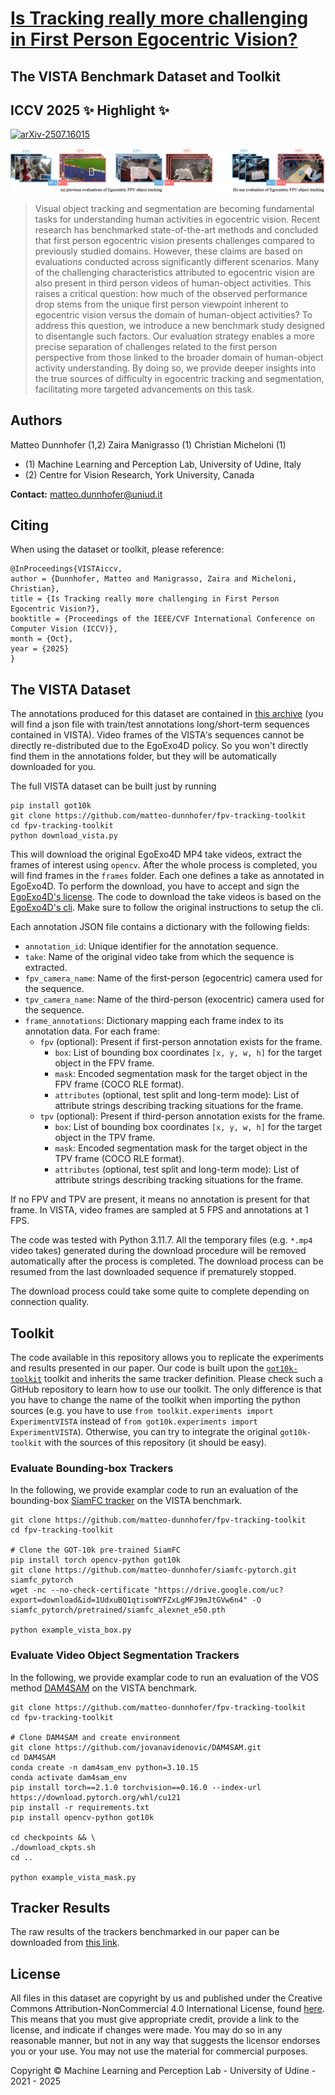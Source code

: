# [Is Tracking really more challenging in First Person Egocentric Vision?](https://machinelearning.uniud.it/datasets/vista/)
## The VISTA Benchmark Dataset and Toolkit
## ICCV 2025 ✨ Highlight ✨

<!-- start badges -->
[![arXiv-2507.16015](https://img.shields.io/badge/arXiv-2209.13502-red.svg)](https://arxiv.org/abs/2507.16015)
<!-- end badges -->

![VISTA](vista.png)

> Visual object tracking and segmentation are becoming fundamental tasks for understanding human activities in egocentric vision. Recent research has benchmarked state-of-the-art methods and concluded that first person egocentric vision presents challenges compared to previously studied domains. However, these claims are based on evaluations conducted across significantly different scenarios. Many of the challenging characteristics attributed to egocentric vision are also present in third person videos of human-object activities. This raises a critical question: how much of the observed performance drop stems from the unique first person viewpoint inherent to egocentric vision versus the domain of human-object activities? To address this question, we introduce a new benchmark study designed to disentangle such factors. Our evaluation strategy enables a more precise separation of challenges related to the first person perspective from those linked to the broader domain of human-object activity understanding. By doing so, we provide deeper insights into the true sources of difficulty in egocentric tracking and segmentation, facilitating more targeted advancements on this task.

## Authors
Matteo Dunnhofer (1,2)
Zaira Manigrasso (1)
Christian Micheloni (1)

* (1) Machine Learning and Perception Lab, University of Udine, Italy
* (2) Centre for Vision Research, York University, Canada

**Contact:** [matteo.dunnhofer@uniud.it](mailto:matteo.dunnhofer@uniud.it)


## Citing
When using the dataset or toolkit, please reference:

```
@InProceedings{VISTAiccv,
author = {Dunnhofer, Matteo and Manigrasso, Zaira and Micheloni, Christian},
title = {Is Tracking really more challenging in First Person Egocentric Vision?},
booktitle = {Proceedings of the IEEE/CVF International Conference on Computer Vision (ICCV)},
month = {Oct},
year = {2025}
}
```

## The VISTA Dataset

The annotations produced for this dataset are contained in [this archive](https://machinelearning.uniud.it/datasets/vista/VISTA-annotations.zip) (you will find a json file with train/test annotations long/short-term sequences contained in VISTA).
Video frames of the VISTA's sequences cannot be directly re-distributed due to the EgoExo4D policy. So you won't directly find them in the annotations folder, but they will be automatically downloaded for you.

The full VISTA dataset can be built just by running
```
pip install got10k
git clone https://github.com/matteo-dunnhofer/fpv-tracking-toolkit
cd fpv-tracking-toolkit
python download_vista.py
```
This will download the original EgoExo4D MP4 take videos, extract the frames of interest using ```opencv```. After the whole process is completed, you will find frames in the ```frames``` folder. Each one defines a take as annotated in EgoExo4D. To perform the download, you have to accept and sign the [EgoExo4D's license](https://ego4ddataset.com/egoexo-license/). The code to download the take videos is based on the [EgoExo4D's cli](https://docs.ego-exo4d-data.org/download/). Make sure to follow the original instructions to setup the cli.

Each annotation JSON file contains a dictionary with the following fields:

- ```annotation_id```: Unique identifier for the annotation sequence.
- ```take```: Name of the original video take from which the sequence is extracted.
- ```fpv_camera_name```: Name of the first-person (egocentric) camera used for the sequence.
- ```tpv_camera_name```: Name of the third-person (exocentric) camera used for the sequence.
- ```frame_annotations```: Dictionary mapping each frame index to its annotation data. For each frame:
    - ```fpv``` (optional): Present if first-person annotation exists for the frame.
        - ```box```: List of bounding box coordinates `[x, y, w, h]` for the target object in the FPV frame.
        - ```mask```: Encoded segmentation mask for the target object in the FPV frame (COCO RLE format).
        - ```attributes``` (optional, test split and long-term mode): List of attribute strings describing tracking situations for the frame.
    - ```tpv``` (optional): Present if third-person annotation exists for the frame.
        - ```box```: List of bounding box coordinates `[x, y, w, h]` for the target object in the TPV frame.
        - ```mask```: Encoded segmentation mask for the target object in the TPV frame (COCO RLE format).
        - ```attributes``` (optional, test split and long-term mode): List of attribute strings describing tracking situations for the frame.

If no FPV and TPV are present, it means no annotation is present for that frame. In VISTA, video frames are sampled at 5 FPS and annotations at 1 FPS.

The code was tested with Python 3.11.7. All the temporary files (e.g. ```*.mp4``` video takes) generated during the download procedure will be removed automatically after the process is completed. The download process can be resumed from the last downloaded sequence if prematurely stopped.

The download process could take some quite to complete depending on connection quality.

## Toolkit
The code available in this repository allows you to replicate the experiments and results presented in our paper. Our code is built upon the [```got10k-toolkit```](https://github.com/got-10k/toolkit) toolkit and inherits the same tracker definition. Please check such a GitHub repository to learn how to use our toolkit. The only difference is that you have to change the name of the toolkit when importing the python sources (e.g. you have to use ```from toolkit.experiments import ExperimentVISTA``` instead of ```from got10k.experiments import ExperimentVISTA```). Otherwise, you can try to integrate the original ```got10k-toolkit``` with the sources of this repository (it should be easy).


### Evaluate Bounding-box Trackers
In the following, we provide examplar code to run an evaluation of the bounding-box [SiamFC tracker](https://github.com/got-10k/siamfc) on the VISTA benchmark.
```
git clone https://github.com/matteo-dunnhofer/fpv-tracking-toolkit
cd fpv-tracking-toolkit

# Clone the GOT-10k pre-trained SiamFC
pip install torch opencv-python got10k
git clone https://github.com/matteo-dunnhofer/siamfc-pytorch.git siamfc_pytorch
wget -nc --no-check-certificate "https://drive.google.com/uc?export=download&id=1UdxuBQ1qtisoWYFZxLgMFJ9mJtGVw6n4" -O siamfc_pytorch/pretrained/siamfc_alexnet_e50.pth
      
python example_vista_box.py
```

### Evaluate Video Object Segmentation Trackers 
In the following, we provide examplar code to run an evaluation of the VOS method [DAM4SAM](https://github.com/jovanavidenovic/DAM4SAM) on the VISTA benchmark.
```
git clone https://github.com/matteo-dunnhofer/fpv-tracking-toolkit
cd fpv-tracking-toolkit

# Clone DAM4SAM and create environment
git clone https://github.com/jovanavidenovic/DAM4SAM.git
cd DAM4SAM
conda create -n dam4sam_env python=3.10.15
conda activate dam4sam_env
pip install torch==2.1.0 torchvision==0.16.0 --index-url https://download.pytorch.org/whl/cu121
pip install -r requirements.txt
pip install opencv-python got10k

cd checkpoints && \
./download_ckpts.sh 
cd ..
      
python example_vista_mask.py
```


## Tracker Results
The raw results of the trackers benchmarked in our paper can be downloaded from [this link](https://machinelearning.uniud.it/datasets/vista/VISTA-results.zip).

## License
All files in this dataset are copyright by us and published under the 
Creative Commons Attribution-NonCommercial 4.0 International License, found 
[here](https://creativecommons.org/licenses/by-nc/4.0/).
This means that you must give appropriate credit, provide a link to the license,
and indicate if changes were made. You may do so in any reasonable manner,
but not in any way that suggests the licensor endorses you or your use. You
may not use the material for commercial purposes.

Copyright © Machine Learning and Perception Lab - University of Udine - 2021 - 2025
